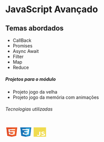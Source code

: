# JavaScript Avançado

## Temas abordados

* CallBack
* Promises
* Async Await
* Filter
* Map
* Reduce

##### Projetos para o módulo

- Projeto jogo da velha
- Projeto jogo da memória com animações

###### Tecnologias utilizadas

<div style="display: inline_block"><br>  
  <img align="center" alt="Caue-HTML" height="30" width="40" src="https://raw.githubusercontent.com/devicons/devicon/master/icons/html5/html5-original.svg">
  <img align="center" alt="Caue-CSS" height="30" width="40" src="https://raw.githubusercontent.com/devicons/devicon/master/icons/css3/css3-original.svg">
  <img align="center" alt="Caue-Js" height="30" width="40" src="https://raw.githubusercontent.com/devicons/devicon/master/icons/javascript/javascript-plain.svg">
</div>

